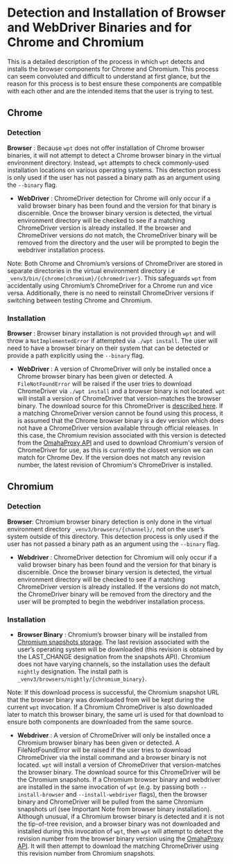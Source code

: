 # Detection and Installation of Browser and WebDriver Binaries and for Chrome and Chromium

This is a detailed description of the process in which `wpt` detects
and installs the browser components for Chrome and Chromium.
This process can seem convoluted and difficult to understand at first glance,
but the reason for this process is to best ensure these components are
compatible with each other and are the intended items that the user
is trying to test.
## Chrome

### Detection
**Browser**
: Because `wpt` does not offer installation of Chrome browser binaries,
it will not attempt to detect a Chrome browser binary in the virtual environment
directory. Instead, `wpt` attempts to check commonly-used installation locations on
various operating systems. This detection process is only used if the user has not passed
a binary path as an argument using the `--binary` flag.

- **WebDriver**
: ChromeDriver detection for Chrome will only occur if a valid browser binary
has been found and the version for that binary is discernible. Once the browser
binary version is detected, the virtual environment directory will be checked to see
if a matching ChromeDriver version is already installed. If the browser and ChromeDriver
versions do not match, the ChromeDriver binary will be removed from the directory and
the user will be prompted to begin the webdriver installation process.

Note: Both Chrome and Chromium’s versions of ChromeDriver are stored in separate
directories in the virtual environment directory i.e
`_venv3/bin/{chrome|chromium}/{chromedriver}`. This safeguards `wpt` from accidentally
using Chromium’s ChromeDriver for a Chrome run and vice versa. Additionally, there
is no need to reinstall ChromeDriver versions if switching between testing Chrome and Chromium.

### Installation
**Browser**
: Browser binary installation is not provided through `wpt` and will throw a
`NotImplementedError` if attempted via `./wpt install`. The user will need to
have a browser binary on their system that can be detected or provide a path explicitly
using the `--binary` flag.

- **WebDriver**
: A version of ChromeDriver will only be installed once a Chrome browser binary
has been given or detected. A `FileNotFoundError` will be raised if the user tries
to download ChromeDriver via `./wpt install` and a browser binary is not located.
`wpt` will install a version of ChromeDriver that version-matches the browser binary.
The download source for this ChromeDriver is
[described here](http://chromedriver.chromium.org/downloads/version-selection).
If a matching ChromeDriver version cannot be found using this process, it is assumed that
the Chrome browser binary is a dev version which does not have a ChromeDriver version available
through official releases. In this case, the Chromium revision associated with this version is
detected from the [OmahaProxy API](https://omahaproxy.appspot.com/) and used to download
Chromium's version of ChromeDriver for use, as this is currently the closest version we can
match for Chrome Dev. If the version does not match any revision number, the latest revision
of Chromium's ChromeDriver is installed.

## Chromium

### Detection

**Browser**: Chromium browser binary detection is only done in the virtual
environment directory `_venv3/browsers/{channel}/`, not on the user’s system
outside of this directory. This detection process is only used if the user has
not passed a binary path as an argument using the `--binary` flag.

- **Webdriver**
: ChromeDriver detection for Chromium will only occur if a valid browser binary has
been found and the version for that binary is discernible. Once the browser binary version
is detected, the virtual environment directory will be checked to see if a matching ChromeDriver
version is already installed. If the versions do not match, the ChromeDriver binary will be removed
from the directory and the user will be prompted to begin the webdriver installation process.

### Installation
- **Browser Binary**
: Chromium’s browser binary will be installed from
[Chromium snapshots storage](https://storage.googleapis.com/chromium-browser-snapshots/index.html).
The last revision associated with the user’s operating system will be downloaded
(this revision is obtained by the LAST_CHANGE designation from the snapshots API).
Chromium does not have varying channels, so the installation uses the default `nightly`
designation. The install path is `_venv3/browsers/nightly/{chromium_binary}`.

Note: If this download process is successful, the Chromium snapshot URL
that the browser binary was downloaded from will be kept during the current `wpt` invocation.
If a Chromium ChromeDriver is also downloaded later to match this browser binary, the same
url is used for that download to ensure both components are downloaded from the same source.

- **Webdriver**
: A version of ChromeDriver will only be installed once a Chromium browser binary has
been given or detected. A FileNotFoundError will be raised if the user tries to download
ChromeDriver via the install command and a browser binary is not located. `wpt` will
install a version of ChromeDriver that version-matches the browser binary. The download
source for this ChromeDriver will be the Chromium snapshots.  If a Chromium browser
binary and webdriver are installed in the same invocation of `wpt`
(e.g. by passing both `--install-browser` and `--install-webdriver` flags), then the
browser binary and ChromeDriver will be pulled from the same Chromium snapshots url
(see Important Note from browser binary installation).
Although unusual, if a Chromium browser binary is detected and it is not
the tip-of-tree revision, and a browser binary was not downloaded and installed during
this invocation of `wpt`, then `wpt` will attempt to detect the revision number from
the browser binary version using the [OmahaProxy API](https://omahaproxy.appspot.com/).
It will then attempt to download the matching ChromeDriver using this revision number
from Chromium snapshots.

